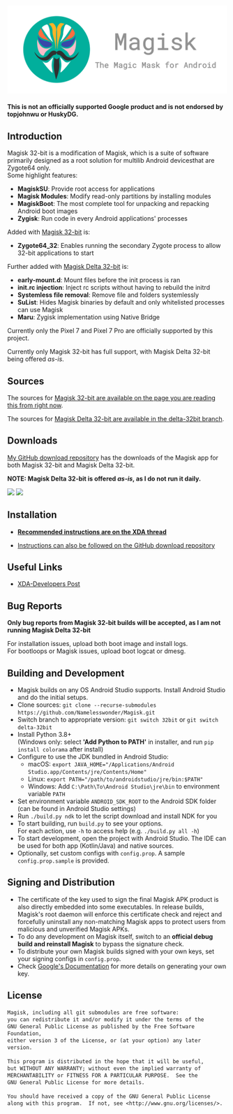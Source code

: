 ![](docs/images/logo.png)

#### This is not an officially supported Google product and is not endorsed by topjohnwu or HuskyDG.

## Introduction

Magisk 32-bit is a modification of Magisk, which is a suite of software primarily designed as a root solution for multilib Android devicesthat are Zygote64 only.<br>
Some highlight features:

- **MagiskSU**: Provide root access for applications
- **Magisk Modules**: Modify read-only partitions by installing modules
- **MagiskBoot**: The most complete tool for unpacking and repacking Android boot images
- **Zygisk**: Run code in every Android applications' processes

Added with [Magisk 32-bit](https://github.com/Namelesswonder/Magisk/tree/32bit) is:

- **Zygote64_32**: Enables running the secondary Zygote process to allow 32-bit applications to start

Further added with [Magisk Delta 32-bit](https://github.com/Namelesswonder/Magisk/tree/delta-32bit) is:

- **early-mount.d**: Mount files before the init process is ran
- **init.rc injection**: Inject rc scripts without having to rebuild the initrd
- **Systemless file removal**: Remove file and folders systemlessly
- **SuList**: Hides Magisk binaries by default and only whitelisted processes can use Magisk
- **Maru**: Zygisk implementation using Native Bridge

Currently only the Pixel 7 and Pixel 7 Pro are officially supported by this project.

Currently only Magisk 32-bit has full support, with Magisk Delta 32-bit being offered _as-is_.

## Sources

The sources for [Magisk 32-bit are available on the page you are reading this from right now](https://github.com/Namelesswonder/Magisk/tree/32bit).

The sources for [Magisk Delta 32-bit are available in the delta-32bit branch](https://github.com/Namelesswonder/Magisk/tree/delta-32bit).

## Downloads

[My GitHub download repository](https://github.com/Namelesswonder/magisk-files) has the downloads of the Magisk app for both Magisk 32-bit and Magisk Delta 32-bit.

**NOTE: Magisk Delta 32-bit is offered _as-is_, as I do not run it daily.**

[![](https://img.shields.io/badge/Magisk%2032bit-25210-blue)](https://raw.githubusercontent.com/Namelesswonder/magisk-files/main/magisk-32bit-release.apk)
[![](https://img.shields.io/badge/Magisk%20Delta%2032bit-25206-red)](https://raw.githubusercontent.com/Namelesswonder/magisk-files/main/magisk-delta-32bit-release.apk)

## Installation

- [**Recommended instructions are on the XDA thread**](https://forum.xda-developers.com/t/4521029/)

- [Instructions can also be followed on the GitHub download repository](https://github.com/Namelesswonder/magisk-files)

## Useful Links

- [XDA-Developers Post](https://forum.xda-developers.com/t/4521029/)

## Bug Reports

**Only bug reports from Magisk 32-bit builds will be accepted, as I am not running Magisk Delta 32-bit**

For installation issues, upload both boot image and install logs.<br>
For bootloops or Magisk issues, upload boot logcat or dmesg.<br>

## Building and Development

- Magisk builds on any OS Android Studio supports. Install Android Studio and do the initial setups.
- Clone sources: `git clone --recurse-submodules https://github.com/Namelesswonder/Magisk.git`
- Switch branch to appropriate version: `git switch 32bit` or `git switch delta-32bit`
- Install Python 3.8+ \
  (Windows only: select **'Add Python to PATH'** in installer, and run `pip install colorama` after install)
- Configure to use the JDK bundled in Android Studio:
  - macOS: `export JAVA_HOME="/Applications/Android Studio.app/Contents/jre/Contents/Home"`
  - Linux: `export PATH="/path/to/androidstudio/jre/bin:$PATH"`
  - Windows: Add `C:\Path\To\Android Studio\jre\bin` to environment variable `PATH`
- Set environment variable `ANDROID_SDK_ROOT` to the Android SDK folder (can be found in Android Studio settings)
- Run `./build.py ndk` to let the script download and install NDK for you
- To start building, run `build.py` to see your options. \
  For each action, use `-h` to access help (e.g. `./build.py all -h`)
- To start development, open the project with Android Studio. The IDE can be used for both app (Kotlin/Java) and native sources.
- Optionally, set custom configs with `config.prop`. A sample `config.prop.sample` is provided.

## Signing and Distribution

- The certificate of the key used to sign the final Magisk APK product is also directly embedded into some executables. In release builds, Magisk's root daemon will enforce this certificate check and reject and forcefully uninstall any non-matching Magisk apps to protect users from malicious and unverified Magisk APKs.
- To do any development on Magisk itself, switch to an **official debug build and reinstall Magisk** to bypass the signature check.
- To distribute your own Magisk builds signed with your own keys, set your signing configs in `config.prop`.
- Check [Google's Documentation](https://developer.android.com/studio/publish/app-signing.html#generate-key) for more details on generating your own key.

## License

    Magisk, including all git submodules are free software:
    you can redistribute it and/or modify it under the terms of the
    GNU General Public License as published by the Free Software Foundation,
    either version 3 of the License, or (at your option) any later version.

    This program is distributed in the hope that it will be useful,
    but WITHOUT ANY WARRANTY; without even the implied warranty of
    MERCHANTABILITY or FITNESS FOR A PARTICULAR PURPOSE.  See the
    GNU General Public License for more details.

    You should have received a copy of the GNU General Public License
    along with this program.  If not, see <http://www.gnu.org/licenses/>.
